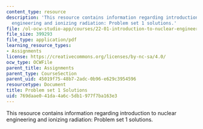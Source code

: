 ```yaml
---
content_type: resource
description: 'This resource contains information regarding introduction to nuclear
  engineering and ionizing radiation: Problem set 1 solutions.'
file: /ol-ocw-studio-app/courses/22-01-introduction-to-nuclear-engineering-and-ionizing-radiation-fall-2016/769daae041da4a6c5db1977f7ba163e3_MIT22_01F16_ProblemSet1Sol.pdf
file_size: 399293
file_type: application/pdf
learning_resource_types:
- Assignments
license: https://creativecommons.org/licenses/by-nc-sa/4.0/
ocw_type: OCWFile
parent_title: Assignments
parent_type: CourseSection
parent_uid: 45019f75-48b7-2adc-0b96-e629c3954596
resourcetype: Document
title: Problem set 1 Solutions
uid: 769daae0-41da-4a6c-5db1-977f7ba163e3
---
```

This resource contains information regarding introduction to nuclear engineering and ionizing radiation: Problem set 1 solutions.